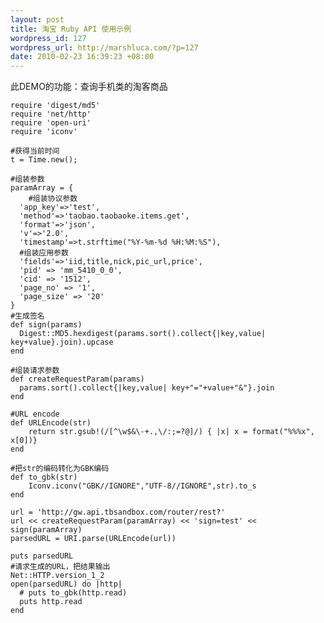 ```yaml
--- 
layout: post
title: 淘宝 Ruby API 使用示例
wordpress_id: 127
wordpress_url: http://marshluca.com/?p=127
date: 2010-02-23 16:39:23 +08:00
---
```


此DEMO的功能：查询手机类的淘客商品
	
	require 'digest/md5'
	require 'net/http'
	require 'open-uri'
	require 'iconv'
 
	#获得当前时间
	t = Time.new();
 
	#组装参数
	paramArray = {
		#组装协议参数
	  'app_key'=>'test',
	  'method'=>'taobao.taobaoke.items.get',
	  'format'=>'json',
	  'v'=>'2.0',
	  'timestamp'=>t.strftime("%Y-%m-%d %H:%M:%S"),
	  #组装应用参数
	  'fields'=>'iid,title,nick,pic_url,price',
	  'pid' => 'mm_5410_0_0',
	  'cid' => '1512',
	  'page_no' => '1',
	  'page_size' => '20'
	}
	#生成签名
	def sign(params)
	  Digest::MD5.hexdigest(params.sort().collect{|key,value| key+value}.join).upcase
	end
 
	#组装请求参数
	def createRequestParam(params)
	  params.sort().collect{|key,value| key+"="+value+"&"}.join
	end
 
	#URL encode
	def URLEncode(str)
		return str.gsub!(/[^\w$&\-+.,\/:;=?@]/) { |x| x = format("%%%x", x[0])}
	end
 
	#把str的编码转化为GBK编码
	def to_gbk(str)
		Iconv.iconv("GBK//IGNORE","UTF-8//IGNORE",str).to_s
	end 
 
	url = 'http://gw.api.tbsandbox.com/router/rest?'
	url << createRequestParam(paramArray) << 'sign=test' << sign(paramArray)
	parsedURL = URI.parse(URLEncode(url))
                      
	puts parsedURL
	#请求生成的URL，把结果输出
	Net::HTTP.version_1_2
	open(parsedURL) do |http|
	  # puts to_gbk(http.read)
	  puts http.read
	end
